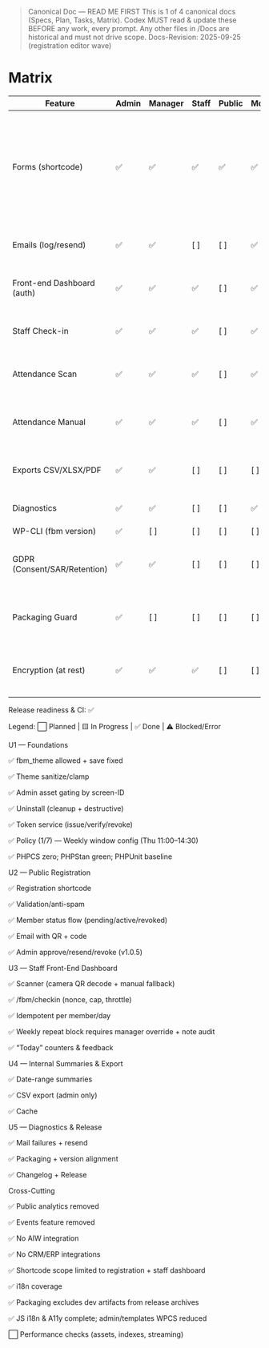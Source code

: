 > Canonical Doc — READ ME FIRST
> This is 1 of 4 canonical docs (Specs, Plan, Tasks, Matrix).
> Codex MUST read & update these BEFORE any work, every prompt.
> Any other files in /Docs are historical and must not drive scope.
> Docs-Revision: 2025-09-25 (registration editor wave)

# Matrix

| Feature | Admin | Manager | Staff | Public | Mobile | A11y | Security | PHPCS | PHPStan | Unit | Integration | E2E | Docs | Notes |
| --- | --- | --- | --- | --- | --- | --- | --- | --- | --- | --- | --- | --- | --- | --- |
| Forms (shortcode) | ✅ | ✅ | ✅ | ✅ | ✅ | ✅ | ✅ | ✅ | ✅ | ✅ | ✅ | [ ] | ✅ | v1.1.1: shortcode hardened + admin approval/resend coverage; v1.4.0 editor modal preview + upload/consent hardening |
| Emails (log/resend) | ✅ | ✅ | [ ] | [ ] | ✅ | ✅ | ✅ | ✅ | ✅ | ✅ | [ ] | [ ] | ✅ | v1.1.1: diagnostics resend log with rate limiting |
| Front-end Dashboard (auth) | ✅ | ✅ | ✅ | [ ] | ✅ | ✅ | ✅ | ✅ | ✅ | ✅ | [ ] | [ ] | ✅ | v1.1.1: scanner UI + REST nonce/throttle coverage |
| Staff Check-in | ✅ | ✅ | ✅ | [ ] | ✅ | ✅ | ✅ | ✅ | ✅ | ✅ | ✅ | [ ] | ✅ | v1.1.1: /fbm/checkin throttling + override audit |
| Attendance Scan | ✅ | ✅ | ✅ | [ ] | ✅ | ✅ | ✅ | ✅ | ✅ | ✅ | [ ] | [ ] | ✅ | v1.1.1: camera module + duplicate feedback |
| Attendance Manual | ✅ | ✅ | ✅ | [ ] | ✅ | ✅ | ✅ | ✅ | ✅ | ✅ | ✅ | [ ] | ✅ | v1.1.1: manual fallback + manager override workflow |
| Exports CSV/XLSX/PDF | ✅ | ✅ | [ ] | [ ] | [ ] | [ ] | ✅ | ✅ | ✅ | ✅ | [ ] | [ ] | ✅ | v1.0.10: streaming CSV with cache + BOM |
| Diagnostics | ✅ | ✅ | [ ] | [ ] | ✅ | ✅ | ✅ | ✅ | ✅ | ✅ | [ ] | [ ] | ✅ | Token probe, mail failure log, resend gating |
| WP-CLI (fbm version) | ✅ | [ ] | [ ] | [ ] | [ ] | [ ] | ✅ | ✅ | ✅ | ✅ | [ ] | [ ] | ✅ | [Tasks](Tasks.md) |
| GDPR (Consent/SAR/Retention) | ✅ | ✅ | [ ] | [ ] | [ ] | [ ] | ✅ | ✅ | ✅ | ✅ | [ ] | [ ] | ✅ | v1.0.10: WP privacy exporter/eraser hooks + policy text. |
| Packaging Guard | ✅ | [ ] | [ ] | [ ] | [ ] | [ ] | ✅ | ✅ | ✅ | ✅ | ✅ | [ ] | ✅ | v1.1.1: bin/package.sh manifest + version alignment |
| Encryption (at rest) | ✅ | ✅ | ✅ | [ ] | [ ] | [ ] | ✅ | ✅ | ✅ | ✅ | ✅ | [ ] | ✅ | Envelope encryption with AES-256-GCM + HKDF master key (v1.3.0) |



Release readiness & CI: ✅


Legend: ⬜ Planned | 🟨 In Progress | ✅ Done | ⚠️ Blocked/Error

U1 — Foundations

✅ fbm_theme allowed + save fixed

✅ Theme sanitize/clamp

✅ Admin asset gating by screen-ID

✅ Uninstall (cleanup + destructive)

✅ Token service (issue/verify/revoke)

✅ Policy (1/7) — Weekly window config (Thu 11:00–14:30)

✅ PHPCS zero; PHPStan green; PHPUnit baseline

U2 — Public Registration

✅ Registration shortcode

✅ Validation/anti-spam

✅ Member status flow (pending/active/revoked)

✅ Email with QR + code

✅ Admin approve/resend/revoke (v1.0.5)

U3 — Staff Front-End Dashboard

✅ Scanner (camera QR decode + manual fallback)

✅ /fbm/checkin (nonce, cap, throttle)

✅ Idempotent per member/day

✅ Weekly repeat block requires manager override + note audit

✅ “Today” counters & feedback

U4 — Internal Summaries & Export

✅ Date-range summaries

✅ CSV export (admin only)

✅ Cache

U5 — Diagnostics & Release

✅ Mail failures + resend

✅ Packaging + version alignment

✅ Changelog + Release


Cross-Cutting

✅ Public analytics removed

✅ Events feature removed

✅ No AIW integration

✅ No CRM/ERP integrations

✅ Shortcode scope limited to registration + staff dashboard

✅ i18n coverage

✅ Packaging excludes dev artifacts from release archives

✅ JS i18n & A11y complete; admin/templates WPCS reduced

⬜ Performance checks (assets, indexes, streaming)

